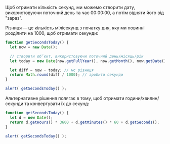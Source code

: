 Щоб отримати кількість секунд, ми можемо створити дату, використовуючи поточний день та час 00:00:00, а потім відняти його від "зараз".

Різниця -- це кількість мілісекунд з початку дня, яку ми повинні розділити на 1000, щоб отримати секунди:

```js run
function getSecondsToday() {
  let now = new Date();

  // створити об’єкт, використовуючи поточний день/місяць/рік
  let today = new Date(now.getFullYear(), now.getMonth(), now.getDate());

  let diff = now - today; // мс різниця
  return Math.round(diff / 1000); // зробити секунди
}

alert( getSecondsToday() );
```

Альтернативне рішення полягає в тому, щоб отримати години/хвилин/секунди та конвертувати їх до секунд:

```js run
function getSecondsToday() {
  let d = new Date();
  return d.getHours() * 3600 + d.getMinutes() * 60 + d.getSeconds();
}

alert( getSecondsToday() );
```
